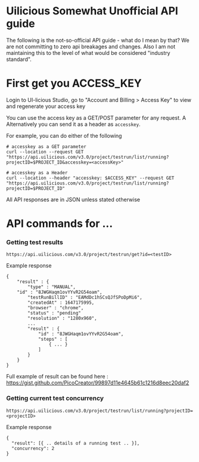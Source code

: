 # Uilicious Somewhat Unofficial API guide

The following is the not-so-official API guide - what do I mean by that? We are not committing to zero api breakages and changes. Also I am not maintaining this to the level of what would be considered "industry standard".

# First get you ACCESS_KEY

Login to UI-licious Studio, go to "Account and Billing > Access Key" to view and regenerate your access key

You can use the access key as a GET/POST parameter for any request. A
Alternatively you can send it as a header as `accesskey`.

For example, you can do either of the following

```
# accesskey as a GET parameter
curl --location --request GET "https://api.uilicious.com/v3.0/project/testrun/list/running?projectID=$PROJECT_ID&accesskey=<accessKey>" 

# accesskey as a Header
curl --location --header "accesskey: $ACCESS_KEY" --request GET "https://api.uilicious.com/v3.0/project/testrun/list/running?projectID=$PROJECT_ID" 
```

All API responses are in JSON unless stated otherwise

# API commands for ...

### Getting test results

`https://api.uilicious.com/v3.0/project/testrun/get?id=<testID>`

Example response

```
{
	"result" : {
		"type" : "MANUAL",
    "id" : "8JWGHaqm1ovYYvR2G54oam",
		"testRunBillID" : "EAMdDc1hSCsQJfSPoDpMi6",
		"createdAt" : 1647175995,
		"browser" : "chrome",
		"status" : "pending"
		"resolution" : "1280x960",
		...
		"result" : {
			"id" : "8JWGHaqm1ovYYvR2G54oam",
			"steps" : [
				{ ... }
			]
		}
	}
}
```

Full example of result can be found here : https://gist.github.com/PicoCreator/99897d11e4645b61c1216d8eec20daf2

### Getting current test concurrency

`https://api.uilicious.com/v3.0/project/testrun/list/running?projectID=<projectID>`

Example response

```
{
  "result": [{ .. details of a running test .. }],
  "concurrency": 2
}
```
